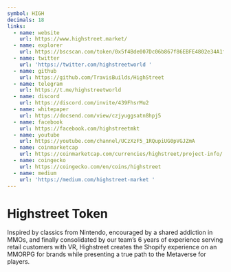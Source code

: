 ```yaml
---
symbol: HIGH
decimals: 18
links:
  - name: website
    url: https://www.highstreet.market/
  - name: explorer
    url: https://bscscan.com/token/0x5f4Bde007Dc06b867f86EBFE4802e34A1fFEEd63
  - name: twitter
    url: 'https://twitter.com/highstreetworld '
  - name: github
    url: https://github.com/TravisBuilds/HighStreet
  - name: telegram
    url: https://t.me/highstreetworld
  - name: discord
    url: https://discord.com/invite/439FhsrMu2
  - name: whitepaper
    url: https://docsend.com/view/czjyuggsatn8hpj5
  - name: facebook
    url: https://facebook.com/highstreetmkt
  - name: youtube
    url: https://youtube.com/channel/UCzXzF5_1RQupiUG0pVGJZmA
  - name: coinmarketcap
    url: https://coinmarketcap.com/currencies/highstreet/project-info/
  - name: coingecko
    url: https://coingecko.com/en/coins/highstreet
  - name: medium
    url: 'https://medium.com/highstreet-market '
---
```


# Highstreet Token

Inspired by classics from Nintendo, encouraged by a shared addiction in MMOs, and finally consolidated by our team’s 6 years of experience serving retail customers with VR, Highstreet creates the Shopify experience on an MMORPG for brands while presenting a true path to the Metaverse for players.

